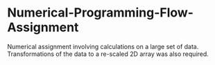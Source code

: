 # Numerical-Programming-Flow-Assignment
Numerical assignment involving calculations on a large set of data. Transformations of the data to a re-scaled 2D array was also required. 

